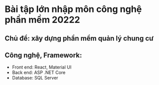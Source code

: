 # Bài tập lớn nhập môn công nghệ phần mềm 20222
## Chủ đề: xây dựng phần mềm quản lý chung cư

## Công nghệ, Framework:
- Front end: React, Material UI
- Back end: ASP .NET Core
- Database: SQL Server
